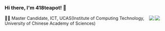 ### Hi there, I'm 418teapot! 👋

<img align='right' src="https://github-readme-stats.vercel.app/api?username=418-teapot&hide_border=true&show_icons=true&include_all_commits=true&count_private=true">

<img align='right' src="https://github-readme-stats.vercel.app/api/top-langs/?username=418-teapot&layout=compact&hide_border=true">

:student: Master Candidate, ICT, UCAS(Institute of Computing Technology, University of Chinese Academy of Sciences)
